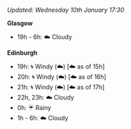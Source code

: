 *Updated: Wednesday 10th January 17:30*

**Glasgow**

* 19h - 6h: :cloud: Cloudy

**Edinburgh**

* 19h: :cyclone: Windy (:cloud:) [:cloud: as of 15h]
* 20h: :cyclone: Windy (:cloud:) [:cloud: as of 16h]
* 21h: :cyclone: Windy (:cloud:) [:cloud: as of 17h]
* 22h, 23h: :cloud: Cloudy
* 0h: :umbrella: Rainy
* 1h - 6h: :cloud: Cloudy
